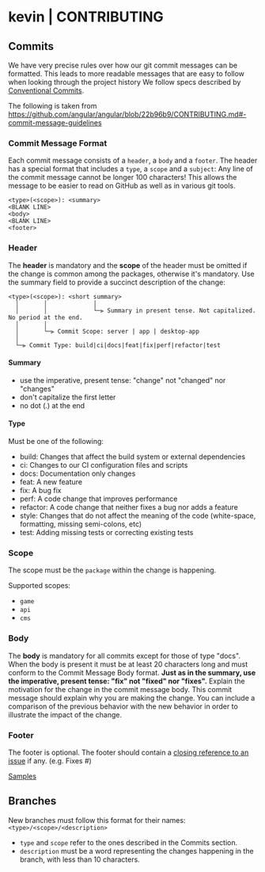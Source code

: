 # kevin | CONTRIBUTING

## Commits

We have very precise rules over how our git commit messages can be formatted. This leads to more readable messages that are easy to follow when looking through the project history
We follow specs described by [Conventional Commits](https://www.conventionalcommits.org/).

The following is taken from https://github.com/angular/angular/blob/22b96b9/CONTRIBUTING.md#-commit-message-guidelines

### Commit Message Format

Each commit message consists of a `header`, a `body` and a `footer`. The header has a special format that includes a `type`, a `scope` and a `subject`:
Any line of the commit message cannot be longer 100 characters! This allows the message to be easier to read on GitHub as well as in various git tools.

```
<type>(<scope>): <summary>
<BLANK LINE>
<body>
<BLANK LINE>
<footer>
```

### Header

The **header** is mandatory and the **scope** of the header must be omitted if the change is common among the packages, otherwise it's mandatory. Use the summary field to provide a succinct description of the change:

```
<type>(<scope>): <short summary>
  │       │             │
  │       │             └─⫸ Summary in present tense. Not capitalized. No period at the end.
  │       │
  │       └─⫸ Commit Scope: server | app | desktop-app
  │
  └─⫸ Commit Type: build|ci|docs|feat|fix|perf|refactor|test
```

#### Summary

- use the imperative, present tense: "change" not "changed" nor "changes"
- don't capitalize the first letter
- no dot (.) at the end

#### Type

Must be one of the following:

- build: Changes that affect the build system or external dependencies
- ci: Changes to our CI configuration files and scripts
- docs: Documentation only changes
- feat: A new feature
- fix: A bug fix
- perf: A code change that improves performance
- refactor: A code change that neither fixes a bug nor adds a feature
- style: Changes that do not affect the meaning of the code (white-space, formatting, missing semi-colons, etc)
- test: Adding missing tests or correcting existing tests

### Scope

The scope must be the `package` within the change is happening.

Supported scopes:

- `game`
- `api`
- `cms`

### Body

The **body** is mandatory for all commits except for those of type "docs". When the body is present it must be at least 20 characters long and must conform to the Commit Message Body format.
**Just as in the summary, use the imperative, present tense: "fix" not "fixed" nor "fixes".**
Explain the motivation for the change in the commit message body. This commit message should explain why you are making the change. You can include a comparison of the previous behavior with the new behavior in order to illustrate the impact of the change.

### Footer

The footer is optional. The footer should contain a [closing reference to an issue](https://docs.github.com/en/issues/tracking-your-work-with-issues/linking-a-pull-request-to-an-issue) if any. (e.g. Fixes #<issue-number>)

[Samples](https://github.com/angular/angular/commits/master)

## Branches

New branches must follow this format for their names: `<type>/<scope>/<description>`

- `type` and `scope` refer to the ones described in the Commits section.
- `description` must be a word representing the changes happening in the branch, with less than 10 characters.
